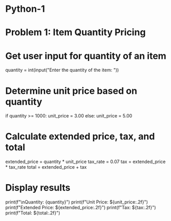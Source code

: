 # Python-1
# Problem 1: Item Quantity Pricing

# Get user input for quantity of an item
quantity = int(input("Enter the quantity of the item: "))

# Determine unit price based on quantity
if quantity >= 1000:
    unit_price = 3.00
else:
    unit_price = 5.00

# Calculate extended price, tax, and total
extended_price = quantity * unit_price
tax_rate = 0.07
tax = extended_price * tax_rate
total = extended_price + tax

# Display results
print(f"\nQuantity: {quantity}")
print(f"Unit Price: ${unit_price:.2f}")
print(f"Extended Price: ${extended_price:.2f}")
print(f"Tax: ${tax:.2f}")
print(f"Total: ${total:.2f}")
